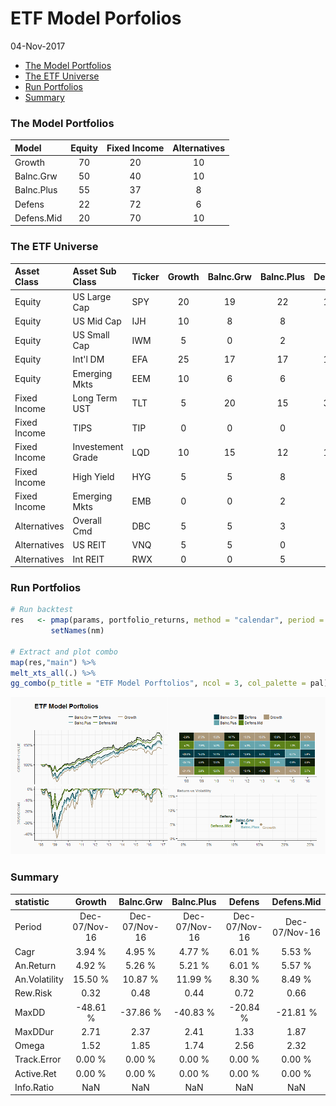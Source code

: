 ETF Model Porfolios
================
04-Nov-2017

-   [The Model Portfolios](#the-model-portfolios)
-   [The ETF Universe](#the-etf-universe)
-   [Run Portfolios](#run-portfolios)
-   [Summary](#summary)

### The Model Portfolios

| Model      | Equity | Fixed Income | Alternatives |
|:-----------|:------:|:------------:|:------------:|
| Growth     |   70   |      20      |      10      |
| Balnc.Grw  |   50   |      40      |      10      |
| Balnc.Plus |   55   |      37      |       8      |
| Defens     |   22   |      72      |       6      |
| Defens.Mid |   20   |      70      |      10      |

### The ETF Universe

| Asset Class  | Asset Sub Class   | Ticker | Growth | Balnc.Grw | Balnc.Plus | Defens | Defens.Mid |
|:-------------|:------------------|:-------|:------:|:---------:|:----------:|:------:|:----------:|
| Equity       | US Large Cap      | SPY    |   20   |     19    |     22     |   10   |     10     |
| Equity       | US Mid Cap        | IJH    |   10   |     8     |      8     |    0   |      0     |
| Equity       | US Small Cap      | IWM    |    5   |     0     |      2     |    0   |      0     |
| Equity       | Int'l DM          | EFA    |   25   |     17    |     17     |   10   |     10     |
| Equity       | Emerging Mkts     | EEM    |   10   |     6     |      6     |    2   |      0     |
| Fixed Income | Long Term UST     | TLT    |    5   |     20    |     15     |   36   |     40     |
| Fixed Income | TIPS              | TIP    |    0   |     0     |      0     |    5   |      5     |
| Fixed Income | Investement Grade | LQD    |   10   |     15    |     12     |   17   |     17     |
| Fixed Income | High Yield        | HYG    |    5   |     5     |      8     |    8   |      8     |
| Fixed Income | Emerging Mkts     | EMB    |    0   |     0     |      2     |    6   |      0     |
| Alternatives | Overall Cmd       | DBC    |    5   |     5     |      3     |    0   |      0     |
| Alternatives | US REIT           | VNQ    |    5   |     5     |      0     |    6   |      0     |
| Alternatives | Int REIT          | RWX    |    0   |     0     |      5     |    0   |     10     |

### Run Portfolios

``` r
# Run backtest
res   <- pmap(params, portfolio_returns, method = "calendar", period = "months") %>% 
         setNames(nm)

# Extract and plot combo
map(res,"main") %>% 
melt_xts_all(.) %>% 
gg_combo(p_title = "ETF Model Porftolios", ncol = 3, col_palette = pal)
```

![](aaR_models_files/figure-markdown_github-ascii_identifiers/model-1.png)

### Summary

| statistic     |     Growth    |   Balnc.Grw   |   Balnc.Plus  |     Defens    |   Defens.Mid  |
|:--------------|:-------------:|:-------------:|:-------------:|:-------------:|:-------------:|
| Period        | Dec-07/Nov-16 | Dec-07/Nov-16 | Dec-07/Nov-16 | Dec-07/Nov-16 | Dec-07/Nov-16 |
| Cagr          |     3.94 %    |     4.95 %    |     4.77 %    |     6.01 %    |     5.53 %    |
| An.Return     |     4.92 %    |     5.26 %    |     5.21 %    |     6.01 %    |     5.57 %    |
| An.Volatility |    15.50 %    |    10.87 %    |    11.99 %    |     8.30 %    |     8.49 %    |
| Rew.Risk      |      0.32     |      0.48     |      0.44     |      0.72     |      0.66     |
| MaxDD         |    -48.61 %   |    -37.86 %   |    -40.83 %   |    -20.84 %   |    -21.81 %   |
| MaxDDur       |      2.71     |      2.37     |      2.41     |      1.33     |      1.87     |
| Omega         |      1.52     |      1.85     |      1.74     |      2.56     |      2.32     |
| Track.Error   |     0.00 %    |     0.00 %    |     0.00 %    |     0.00 %    |     0.00 %    |
| Active.Ret    |     0.00 %    |     0.00 %    |     0.00 %    |     0.00 %    |     0.00 %    |
| Info.Ratio    |      NaN      |      NaN      |      NaN      |      NaN      |      NaN      |
